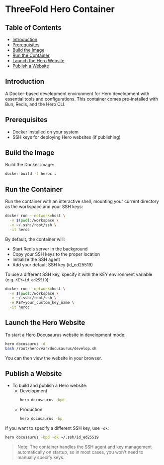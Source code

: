 <h1> ThreeFold Hero Container</h1>

<h2> Table of Contents</h2>

- [Introduction](#introduction)
- [Prerequisites](#prerequisites)
- [Build the Image](#build-the-image)
- [Run the Container](#run-the-container)
- [Launch the Hero Website](#launch-the-hero-website)
- [Publish a Website](#publish-a-website)

## Introduction

A Docker-based development environment for Hero development with essential tools and configurations. This container comes pre-installed with Bun, Redis, and the Hero CLI.

## Prerequisites

- Docker installed on your system
- SSH keys for deploying Hero websites (if publishing)

## Build the Image

Build the Docker image:
```bash
docker build -t heroc .
```

## Run the Container

Run the container with an interactive shell, mounting your current directory as the workspace and your SSH keys:

```bash
docker run --network=host \
  -v $(pwd):/workspace \
  -v ~/.ssh:/root/ssh \
  -it heroc
```

By default, the container will:
- Start Redis server in the background
- Copy your SSH keys to the proper location
- Initialize the SSH agent
- Add your default SSH key (id_ed25519)

To use a different SSH key, specify it with the KEY environment variable (e.g. `KEY=id_ed25519`):

```bash
docker run --network=host \
  -v $(pwd):/workspace \
  -v ~/.ssh:/root/ssh \
  -e KEY=your_custom_key_name \
  -it heroc
```

## Launch the Hero Website

To start a Hero Docusaurus website in development mode:

```bash
hero docusaurus -d
bash /root/hero/var/docusaurus/develop.sh
```

You can then view the website in your browser.

## Publish a Website

- To build and publish a Hero website:
  - Development
    ```bash
    hero docusaurus -bpd
    ```
  - Production
    ```bash
    hero docusaurus -bp
    ```

If you want to specify a different SSH key, use `-dk`:

```bash
hero docusaurus -bpd -dk ~/.ssh/id_ed25519
```

> Note: The container handles the SSH agent and key management automatically on startup, so in most cases, you won't need to manually specify keys.